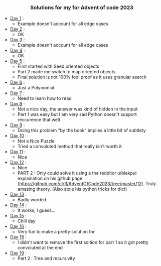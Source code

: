 <h3 align="center">Solutions for my for Advent of code 2023</h3>

- [Day 1](https://github.com/ctessierpiart/AdventOfCode-2023/blob/main/Day01/Solve.py) : 
    - Example doesn't account for all edge cases
- [Day 2](https://github.com/ctessierpiart/AdventOfCode-2023/blob/main/Day02/Solve.py) :
    - OK
- [Day 3](https://github.com/ctessierpiart/AdventOfCode-2023/blob/main/Day03/Solve.py) :
    - Example doesn't account for all edge cases
- [Day 4](https://github.com/ctessierpiart/AdventOfCode-2023/blob/main/Day04/Solve.py) :
    - OK
- [Day 5](https://github.com/ctessierpiart/AdventOfCode-2023/blob/main/Day05/Solve.py) :
    - First started with Seed oriented objects
    - Part 2 made me switch to map oriented objects
    - Final solution is not 100% fool proof as it uses granular search
- [Day 6](https://github.com/ctessierpiart/AdventOfCode-2023/blob/main/Day06/Solve.py) :
    - Just a Polynomial
- [Day 7](https://github.com/ctessierpiart/AdventOfCode-2023/blob/main/Day07/Solve.py) :
    - Need to learn how to read
- [Day 8](https://github.com/ctessierpiart/AdventOfCode-2023/blob/main/Day08/Solve.py) :
    - Not a nice day, the answer was kind of hidden in the input
    - Part 1 was easy but I am very sad Python doesn't support reccurence that well
- [Day 9](https://github.com/ctessierpiart/AdventOfCode-2023/blob/main/Day09/Solve.py) :
    - Doing this problem "by the book" implies a little bit of subtlety
- [Day 10](https://github.com/ctessierpiart/AdventOfCode-2023/blob/main/Day10/Solve.py) :
    - Not a Nice Puzzle
    - Tried a convoluted method that really isn't worth it
- [Day 11](https://github.com/ctessierpiart/AdventOfCode-2023/blob/main/Day11/Solve.py) :
    - Nice
- [Day 12](https://github.com/ctessierpiart/AdventOfCode-2023/blob/main/Day12/Solve.py) :
    - Nice
    - PART 2 : Only could solve it using a the redditor u/blekpul explaination on his github page (https://github.com/clrfl/AdventOfCode2023/tree/master/12). Truly amazing theory. (Also stole his python tricks for dict)
- [Day 13](https://github.com/ctessierpiart/AdventOfCode-2023/blob/main/Day13/Solve.py) :
    - Badly worded 
- [Day 14](https://github.com/ctessierpiart/AdventOfCode-2023/blob/main/Day14/Solve.py) :
    - It works, I guess...
- [Day 15](https://github.com/ctessierpiart/AdventOfCode-2023/blob/main/Day15/Solve.py) :
    - Chill day
- [Day 16](https://github.com/ctessierpiart/AdventOfCode-2023/blob/main/Day16/Solve.py) :
    - Very fun to make a pretty solution for
- [Day 18](https://github.com/ctessierpiart/AdventOfCode-2023/blob/main/Day18/Solve.py) :
    - I didn't want to remove the first soltion for part 1 so it got pretty convoluted at the end
- [Day 19](https://github.com/ctessierpiart/AdventOfCode-2023/blob/main/Day19/Solve.py) :
    - Part 2 : Tree and recursivity